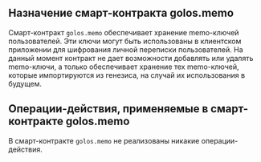 ﻿
## Назначение смарт-контракта golos.memo

Смарт-контракт `golos.memo` обеспечивает хранение memo-ключей пользователей. Эти ключи могут быть использованы в клиентском приложении для шифрования личной переписки пользователей. На данный момент контракт не дает возможности добавлять или удалять memo-ключи, а только обеспечивает хранение тех memo-ключей, которые импортируются из генезиса, на случай их использования в будущем.

## Операции-действия, применяемые в смарт-контракте golos.memo
В смарт-контракте `golos.memo` не реализованы никакие операции-действия.
